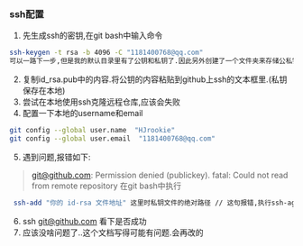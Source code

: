 ### ssh配置
1. 先生成ssh的密钥,在git bash中输入命令
```bash
ssh-keygen -t rsa -b 4096 -C "1181400768@qq.com"
可以一路下一步,但是我的默认目录里有了公钥和私钥了.因此另外创建了一个文件夹来存储公私钥,将绝对目录输入到CLI中,回车即可
```
2. 复制id_rsa.pub中的内容.将公钥的内容粘贴到github上ssh的文本框里.(私钥保存在本地)
3. 尝试在本地使用ssh克隆远程仓库,应该会失败
4. 配置一下本地的username和email
```bash
git config --global user.name  "HJrookie"  
git config --global user.email  "1181400768@qq.com"
```
5.  遇到问题,报错如下:  
>git@github.com: Permission denied (publickey). fatal: Could not read from remote repository
在git bash中执行
```bash
 ssh-add "你的 id-rsa 文件地址" 这里时私钥文件的绝对路径 // 这句报错,执行ssh-agent bash
 ```
6. ssh git@github.com 看下是否成功
7. 应该没啥问题了..这个文档写得可能有问题.会再改的